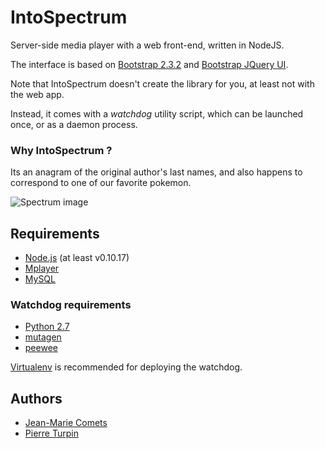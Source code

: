 IntoSpectrum
============

Server-side media player with a web front-end, written in NodeJS.

The interface is based on [Bootstrap 2.3.2][] and [Bootstrap JQuery UI][].


Note that IntoSpectrum doesn't create the library for you,
at least not with the web app.

Instead, it comes with a *watchdog* utility script, which can be
launched once, or as a daemon process.

### Why IntoSpectrum ?

Its an anagram of the original author's last names, and also happens
to correspond to one of our favorite pokemon.

![Spectrum image][]

## Requirements

- [Node.js][] (at least v0.10.17)
- [Mplayer][]
- [MySQL][]

### Watchdog requirements

- [Python 2.7][]
- [mutagen][]
- [peewee][]

[Virtualenv][] is recommended for deploying the watchdog.

## Authors
- [Jean-Marie Comets][]
- [Pierre Turpin][]

[Python 2.7]: http://www.python.org/download/releases/2.7
[mutagen]: https://code.google.com/p/mutagen
[MySQL]: http://www.mysql.com
[Virtualenv]: http://www.virtualenv.org
[peewee]: https://github.com/coleifer/peewee
[Node.js]: http://nodejs.org
[Mplayer]: http://mplayerhq.hu
[Bootstrap 2.3.2]: https://github.com/twbs/bootstrap/tree/v2.3.2
[Bootstrap JQuery UI]: https://github.com/addyosmani/jquery-ui-bootstrap
[Spectrum image]: ../../blob/master/static/img/spectrum.jpg?raw=true
[Jean-Marie Comets]: https://github.com/jmcomets
[Pierre Turpin]: https://github.com/TurpIF
